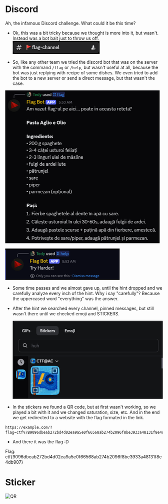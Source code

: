 # Discord

Ah, the infamous Discord challenge. What could it be this time?

- Ok, this was a bit tricky because we thought is more into it, but wasn't. Instead was a bot bait just to throw us off.
![Flag-channel](https://github.com/TedyonGit/AC-UPT-ControluDeCalitate-WriteUps/blob/main/Discord/flag-channel.png)

- So, like any other team we tried the discord bot that was on the server with the command ``/flag`` or ``/help``, but wasn't useful at all, because the bot was just replying with recipe of some dishes. We even tried to add the bot to a new server or send a direct message, but that wasn't the case.

![Flag-command](https://github.com/TedyonGit/AC-UPT-ControluDeCalitate-WriteUps/blob/main/Discord/flag.png)

![help-command](https://github.com/TedyonGit/AC-UPT-ControluDeCalitate-WriteUps/blob/main/Discord/help.png)
- Some time passes and we almost gave up, until the hint dropped and we carefully analyze every inch of the hint. Why i say "carefully"? Because the uppercased word "everything" was the answer.
- After the hint we searched every channel, pinned messages, but still wasn't there until we checked emoji and STICKERS.

  ![Stickers](https://github.com/TedyonGit/AC-UPT-ControluDeCalitate-WriteUps/blob/main/Discord/stickers.png)
- In the stickers we found a QR code, but at first wasn't working, so we played a bit with it and we changed saturation, size, etc. And in the end we get redirected to a website with the flag formated in the link.
```
https://example.com/?flag=ctf%7B9096dbeab272bd4d02ea9a5e0f66568ab274b2096f8be3933a48131f8e4db907%7D
```
- And there it was the flag :D

Flag: ctf{9096dbeab272bd4d02ea9a5e0f66568ab274b2096f8be3933a48131f8e4db907}


# Sticker
![QR](https://i.imgur.com/vDqjEUY.png)
